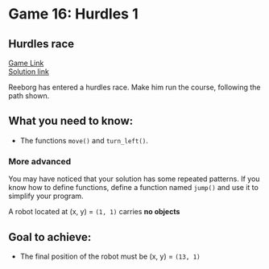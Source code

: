 # Game 16: Hurdles 1  

## Hurdles race  
[Game Link](https://reeborg.ca/reeborg.html?lang=en&mode=python&menu=worlds%2Fmenus%2Freeborg_intro_en.json&name=Hurdle%201&url=worlds%2Ftutorial_en%2Fhurdle1.json)  
[Solution link](hurdles1.py)

Reeborg has entered a hurdles race. Make him run the course, following the path shown.  

## What you need to know:  
  - The functions `move()` and `turn_left()`.  

### More advanced  
You may have noticed that your solution has some repeated patterns. If you know how to define functions, define a function named `jump()` and use it to simplify your program.  

A robot located at (x, y) = `(1, 1)` carries **no objects**  

## Goal to achieve:  
  - The final position of the robot must be (x, y) = `(13, 1)`
